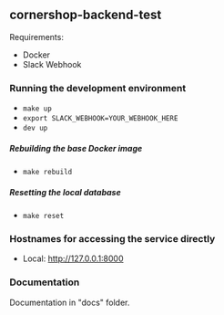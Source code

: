 ## cornershop-backend-test
Requirements:
* Docker
* Slack Webhook
### Running the development environment

* `make up`
* `export SLACK_WEBHOOK=YOUR_WEBHOOK_HERE`
* `dev up`

##### Rebuilding the base Docker image

* `make rebuild`

##### Resetting the local database

* `make reset`

### Hostnames for accessing the service directly

* Local: http://127.0.0.1:8000

### Documentation
Documentation in "docs" folder.
